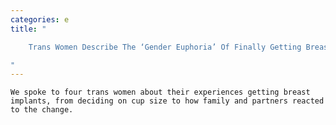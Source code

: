 ```yaml
---
categories: e
title: "

    Trans Women Describe The ‘Gender Euphoria’ Of Finally Getting Breast Implants

"
---
```



    We spoke to four trans women about their experiences getting breast implants, from deciding on cup size to how family and partners reacted to the change.

